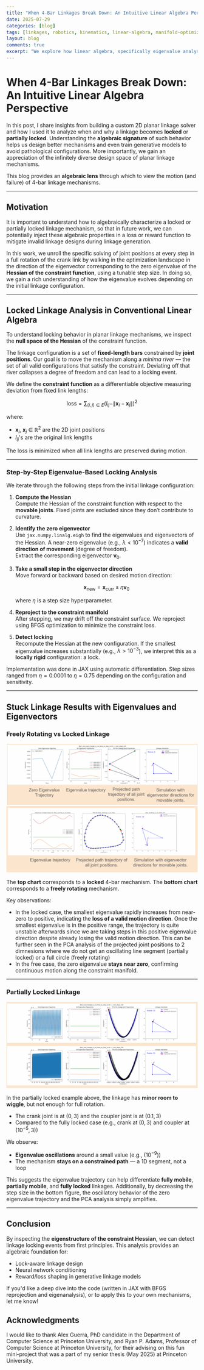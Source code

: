 ```yaml
---
title: "When 4-Bar Linkages Break Down: An Intuitive Linear Algebra Perspective"
date: 2025-07-29
categories: [blog]
tags: [linkages, robotics, kinematics, linear-algebra, manifold-optimization, JAX]
layout: blog
comments: true
excerpt: "We explore how linear algebra, specifically eigenvalue analysis of the constraint Hessian, reveals the locking behavior of planar 4-bar linkages."
---
```


# When 4-Bar Linkages Break Down: An Intuitive Linear Algebra Perspective

In this post, I share insights from building a custom 2D planar linkage solver and how I used it to analyze when and why a linkage becomes **locked** or **partially locked**. Understanding the **algebraic signature** of such behavior helps us design better mechanisms and even train generative models to avoid pathological configurations. More importantly, we gain an appreciation of the infinitely diverse design space of planar linkage mechanisms.

This blog provides an **algebraic lens** through which to view the motion (and failure) of 4-bar linkage mechanisms.

---

## Motivation

It is important to understand how to algebraically characterize a locked or partially locked linkage mechanism, so that in future work, we can potentially inject these algebraic properties in a loss or reward function to mitigate invalid linkage designs during linkage generation.

In this work, we unroll the specific solving of joint positions at every step in a full rotation of the crank link by walking in the optimization landscape in the direction of the eigenvector corresponding to the zero eigenvalue of the **Hessian of the constraint function**, using a tunable step size. In doing so, we gain a rich understanding of how the eigenvalue evolves depending on the initial linkage configuration.

---

## Locked Linkage Analysis in Conventional Linear Algebra

To understand locking behavior in planar linkage mechanisms, we inspect the **null space of the Hessian** of the constraint function.

The linkage configuration is a set of **fixed-length bars** constrained by **joint positions**. Our goal is to move the mechanism along a _minima river_ — the set of all valid configurations that satisfy the constraint. Deviating off that river collapses a degree of freedom and can lead to a locking event.

We define the **constraint function** as a differentiable objective measuring deviation from fixed link lengths:

$$
\text{loss} = \sum_{(i,j) \in E} \left( l_{ij} - \| \mathbf{x}_i - \mathbf{x}_j \| \right)^2
$$

where:

- $\mathbf{x}_i$, $\mathbf{x}_j$ $\in$ $\mathbb{R}^2$ are the 2D joint positions
- $l_{ij}$'s are the original link lengths

The loss is minimized when all link lengths are preserved during motion.

---

### Step-by-Step Eigenvalue-Based Locking Analysis

We iterate through the following steps from the initial linkage configuration:

1. **Compute the Hessian**  
   Compute the Hessian of the constraint function with respect to the **movable joints**. Fixed joints are excluded since they don’t contribute to curvature.

2. **Identify the zero eigenvector**  
   Use `jax.numpy.linalg.eigh` to find the eigenvalues and eigenvectors of the Hessian. A near-zero eigenvalue (e.g., $\lambda < 10^{-7}$) indicates a **valid direction of movement** (degree of freedom).  
   Extract the corresponding eigenvector $\mathbf{v}_0$.

3. **Take a small step in the eigenvector direction**  
   Move forward or backward based on desired motion direction:

   $$
   \mathbf{x}_{\text{new}} = \mathbf{x}_{\text{curr}} \pm \eta \mathbf{v}_0
   $$

   where $\eta$ is a step size hyperparameter.

4. **Reproject to the constraint manifold**  
   After stepping, we may drift off the constraint surface. We reproject using BFGS optimization to minimize the constraint loss.

5. **Detect locking**  
   Recompute the Hessian at the new configuration. If the smallest eigenvalue increases substantially (e.g., $\lambda > 10^{-3}$), we interpret this as a **locally rigid** configuration: a lock.

Implementation was done in JAX using automatic differentiation. Step sizes ranged from $\eta = 0.0001$ to $\eta = 0.75$ depending on the configuration and sensitivity.

---

## Stuck Linkage Results with Eigenvalues and Eigenvectors

### Freely Rotating vs Locked Linkage


![Eigenanalysis for stuck mechanism](/images/fully_locked_linkage_eigen.png)
![Eigenanalysis for freely rotating mechanism](/images/fully_rotating_linkage_eigen.png)

The **top chart** corresponds to a **locked** 4-bar mechanism. The **bottom chart** corresponds to a **freely rotating** mechanism.

Key observations:
- In the locked case, the smallest eigenvalue rapidly increases from near-zero to positive, indicating the **loss of a valid motion direction**. Once the smallest eigenvalue is in the positive range, the trajectory is quite unstable afterwards since we are taking steps in this positive eigenvalue direction despite already losing the valid motion direction. This can be further seen in the PCA analysis of the projected joint positions to 2 dimnesions where we do not get an oscillating line segment (partially locked) or a full circle (freely rotating) 
- In the free case, the zero eigenvalue **stays near zero**, confirming continuous motion along the constraint manifold.

---

### Partially Locked Linkage

![Eigenanalysis for partially stuck linkage](/images/partially_locked_linkage_eigen.png)

In the partially locked example above, the linkage has **minor room to wiggle**, but not enough for full rotation.

- The crank joint is at $(0,3)$ and the coupler joint is at $(0.1,3)$
- Compared to the fully locked case (e.g., crank at $(0,3)$ and coupler at $(10^{-5}, 3)$)

We observe:

- **Eigenvalue oscillations** around a small value (e.g., $(10^{-9})$)
- The mechanism **stays on a constrained path** — a 1D segment, not a loop

This suggests the eigenvalue trajectory can help differentiate **fully mobile**, **partially mobile**, and **fully locked** linkages. Additionally, by decreasing the step size in the bottom figure, the oscillatory behavior of the zero eigenvalue trajectory and the PCA analysis simply amplifies.

---

## Conclusion

By inspecting the **eigenstructure of the constraint Hessian**, we can detect linkage locking events from first principles. This analysis provides an algebraic foundation for:

- Lock-aware linkage design
- Neural network conditioning
- Reward/loss shaping in generative linkage models

If you'd like a deep dive into the code (written in JAX with BFGS reprojection and eigenanalysis), or to apply this to your own mechanisms, let me know!


## Acknowledgments
I would like to thank Alex Guerra, PhD candidate in the Department of Computer Science at Princeton University, and Ryan P. Adams, Professor of Computer Science at Princeton University, for their advising on this fun mini-project that was a part of my senior thesis (May 2025) at Princeton University.
